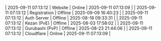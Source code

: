 | 2025-09-11 07:13:12 | Website | Online | 2025-09-11 07:13:09 |
| 2025-09-11 07:13:12 | Registration | Offline | 2025-09-09 16:40:23 |
| 2025-09-11 07:13:12 | Auth Server | Offline | 2025-08-18 09:33:31 |
| 2025-09-11 07:13:12 | Kezan (PvE) | Offline | 2025-08-03 17:58:02 |
| 2025-09-11 07:13:12 | Gurubashi (PvP) | Offline | 2025-08-23 21:44:06 |
| 2025-09-11 07:13:12 | Cloudflare | Online | 2025-09-11 07:13:09 |
